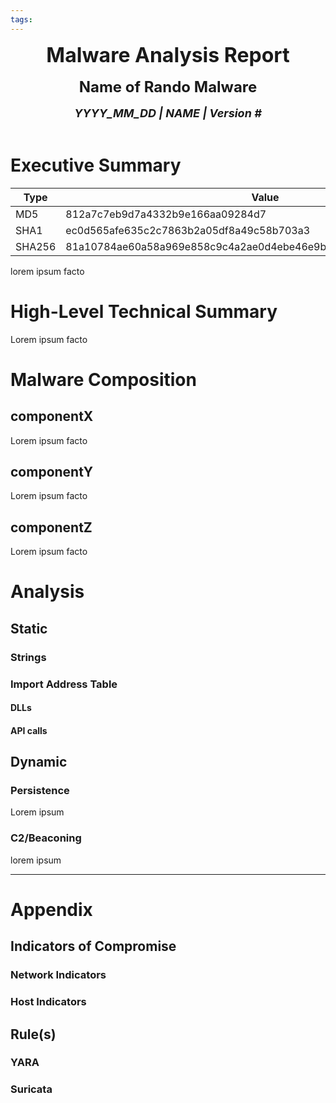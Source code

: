 ```yaml
---
tags: 
---
```


<center><font size="6"><b>Malware Analysis Report</b></font></center>
<br>
<center><font size = "5"><b>Name of Rando Malware</b></font></center>
<br>
<center><font size = "4"><i><b> YYYY_MM_DD  |  NAME  |  Version # </b></i></font></center>
<br>

# Executive Summary
| Type   | Value                                                             |
| ------ | ---------------------------------------------------------------- |
| MD5    | 812a7c7eb9d7a4332b9e166aa09284d7                                 |
| SHA1   | ec0d565afe635c2c7863b2a05df8a49c58b703a3                         |
| SHA256 | 81a10784ae60a58a969e858c9c4a2ae0d4ebe46e9bd6776992461c062f70099d |

lorem ipsum facto


# High-Level Technical Summary
Lorem ipsum facto

# Malware Composition

## componentX
Lorem ipsum facto
## componentY
Lorem ipsum facto
## componentZ
Lorem ipsum facto

# Analysis

## Static

### Strings

### Import Address Table

#### DLLs

#### API calls

## Dynamic 

### Persistence
Lorem ipsum

### C2/Beaconing
lorem ipsum

---

# Appendix

## Indicators of Compromise

### Network Indicators

### Host Indicators

## Rule(s)

### YARA

### Suricata
